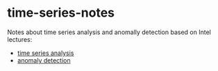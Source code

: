 # time-series-notes
Notes about time series analysis and anomally detection based on Intel lectures:
- [time series analysis](https://www.intel.com/content/www/us/en/developer/topic-technology/artificial-intelligence/training/course-time-series-analysis.html)
- [anomaly detection](https://www.intel.com/content/www/us/en/developer/topic-technology/artificial-intelligence/training/course-anomaly-detection.html)
